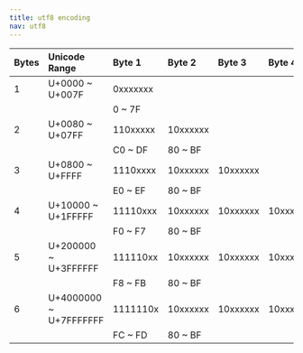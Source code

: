 ```yaml
---
title: utf8 encoding
nav: utf8
---
```


|Bytes|Unicode Range         |Byte 1   |Byte 2     |Byte 3     |Byte 4    |Byte 5  |Byte 6   |char#                        |
|:----|:---------------------|:--------|:----------|:----------|:---------|:-------|:--------|----------------------------:|
|1    |U+0000 ~ U+007F       |0xxxxxxx |           |           |          |        |         |128                          |
|     |                      |0 ~ 7F   |           |           |          |        |         |                             |
|2    |U+0080 ~ U+07FF       |110xxxxx |10xxxxxx   |           |          |        |         |2^5 * 2^6 = 2,048            |
|     |                      |C0 ~ DF  |80 ~ BF    |           |          |        |         |                             |
|3    |U+0800 ~ U+FFFF       |1110xxxx |10xxxxxx   |10xxxxxx   |          |        |         |2^4 * (2^6)^2 = 65,536       |
|     |                      |E0 ~ EF  |80 ~ BF    |           |          |        |         |                             |
|4    |U+10000 ~ U+1FFFFF    |11110xxx |10xxxxxx   |10xxxxxx   |10xxxxxx  |        |         |2^3 * (2^6)^3 = 2,097,152    |
|     |                      |F0 ~ F7  |80 ~ BF    |           |          |        |         |                             |
|5    |U+200000 ~ U+3FFFFFF  |111110xx |10xxxxxx   |10xxxxxx   |10xxxxxx  |10xxxxxx|         |2^2 * (2^6)^4 = 67,108,864   |
|     |                      |F8 ~ FB  |80 ~ BF    |           |          |        |         |                             |
|6    |U+4000000 ~ U+7FFFFFFF|1111110x |10xxxxxx   |10xxxxxx   |10xxxxxx  |10xxxxxx|10xxxxxx |2^1 * (2^6)^5 = 2,147,483,648|
|     |                      |FC ~ FD  |80 ~ BF    |           |          |        |         |                             |
